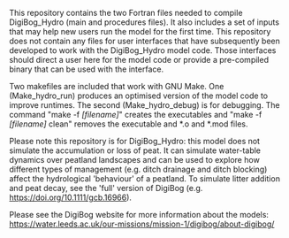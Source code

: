 This repository contains the two Fortran files needed to compile 
DigiBog_Hydro (main and procedures files). It also includes a set of inputs
that may help new users run the model for the first time. This repository does
not contain any files for user interfaces that have subsequently been 
developed to work with the DigiBog_Hydro model code. Those interfaces should 
direct a user here for the model code or provide a pre-compiled binary that
can be used with the interface.

Two makefiles are included that work with GNU Make. One (Make_hydro_run)
produces an optimised version of the model code to improve runtimes. The second
(Make_hydro_debug) is for debugging. The command "make -f _[filename]_" creates the
executables and "make -f _[filename]_ clean" removes the executable and *.o and
*.mod files.

Please note this repository is for DigiBog_Hydro: this model does not simulate
the accumulation or loss of peat. It can simulate water-table dynamics over 
peatland landscapes and can be used to explore how different types of management 
(e.g. ditch drainage and ditch blocking) affect the hydrological 'behaviour' 
of a peatland. To simulate litter addition and peat decay, see the 'full'
version of DigiBog (e.g. https://doi.org/10.1111/gcb.16966). 

Please see the DigiBog website for more information about the models:
https://water.leeds.ac.uk/our-missions/mission-1/digibog/about-digibog/

